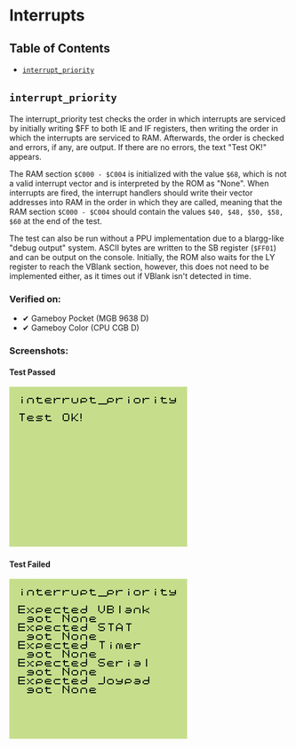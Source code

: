 # Interrupts

## Table of Contents

- [`interrupt_priority`](#-interrupt-priority-)

## `interrupt_priority`

The interrupt_priority test checks the order in which interrupts are serviced by initially writing $FF to both IE and IF registers, then writing the order in which the interrupts are serviced to RAM. Afterwards, the order is checked and errors, if any, are output. If there are no errors, the text "Test OK!" appears.

The RAM section `$C000 - $C004` is initialized with the value `$68`, which is not a valid interrupt vector and is interpreted by the ROM as "None". When interrupts are fired, the interrupt handlers should write their vector addresses into RAM in the order in which they are called, meaning that the RAM section `$C000 - $C004` should contain the values `$40, $48, $50, $58, $60` at the end of the test.

The test can also be run without a PPU implementation due to a blargg-like "debug output" system. ASCII bytes are written to the SB register (`$FF01`) and can be output on the console. Initially, the ROM also waits for the LY register to reach the VBlank section, however, this does not need to be implemented either, as it times out if VBlank isn't detected in time.

### Verified on:

- ✔ Gameboy Pocket (MGB 9638 D)
- ✔ Gameboy Color (CPU CGB D)

### Screenshots:

#### Test Passed

![interrupt_priority_fail](./screenshots/interrupt_priority_pass.png)

#### Test Failed

![interrupt_priority_fail](./screenshots/interrupt_priority_fail.png)

